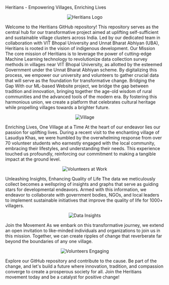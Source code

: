 Heritians - Empowering Villages, Enriching Lives
<p align="center"> <img src="logo.png" alt="Heritians Logo"> </p>
Welcome to the Heritians GitHub repository! This repository serves as the central hub for our transformative project aimed at uplifting self-sufficient and sustainable village clusters across India. Led by our dedicated team in collaboration with VIT Bhopal University and Unnat Bharat Abhiyan (UBA), Heritians is rooted in the vision of indigenous development.
Our Mission
The core mission of Heritians is to leverage the power of cutting-edge Machine Learning technology to revolutionize data collection survey methods in villages near VIT Bhopal University, as allotted by the esteemed Government under the Unnat Bharat Abhiyan scheme. By digitalizing this process, we empower our university and volunteers to gather crucial data that will serve as the foundation for transformative change.
Bridging the Gap
With our ML-based Website project, we bridge the gap between tradition and innovation, bringing together the age-old wisdom of rural communities and the advanced tools of the modern era. By fostering this harmonious union, we create a platform that celebrates cultural heritage while propelling villages towards a brighter future.
<p align="center"> <img src="village1.jpg" alt="Village"> </p>
Enriching Lives, One Village at a Time
At the heart of our endeavor lies our passion for uplifting lives. During a recent visit to the enchanting village of Lasudiya Khas, we were humbled by the overwhelming response from over 70 volunteer students who earnestly engaged with the local community, embracing their lifestyles, and understanding their needs. This experience touched us profoundly, reinforcing our commitment to making a tangible impact at the ground level.
<p align="center"> <img src="volunteers.jpg" alt="Volunteers at Work"> </p>
Unleashing Insights, Enhancing Quality of Life
The data we meticulously collect becomes a wellspring of insights and graphs that serve as guiding stars for developmental endeavors. Armed with this information, we endeavor to collaborate with government bodies, NGOs, and local leaders to implement sustainable initiatives that improve the quality of life for 1000+ villagers.
<p align="center"> <img src="data_insights.png" alt="Data Insights"> </p>
Join the Movement
As we embark on this transformative journey, we extend an open invitation to like-minded individuals and organizations to join us in this mission. Together, we can create ripples of change that reverberate far beyond the boundaries of any one village.
<p align="center"> <img src="volunteers_engaging.jpg" alt="Volunteers Engaging"> </p>
Explore our GitHub repository and contribute to the cause. Be part of the change, and let's build a future where innovation, tradition, and compassion converge to create a prosperous society for all.
Join the Heritians movement today and be a catalyst for positive change!
